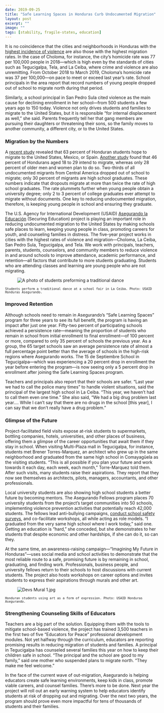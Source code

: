 ```yaml
---
date: 2019-09-25
title: "Safe Learning Spaces in Honduras Curb Undocumented Migration"
layout: post
excerpt: ""
image: ""
tags: [stability, fragile-states, education]
---
```

<p>It is no coincidence that the cities and neighborhoods in Honduras with the <a href="https://worldview.stratfor.com/article/crime-honduras-map-homicide-highways?ref=pubs.ghost.io">highest incidence of violence</a> are also those with the highest migration rates. In the case of Choloma, for instance, the city’s homicide rate was 77 per 100,000 people in 2018—which is high even by the standards of cities such as Tegucigalpa, Tela, and La Ceiba, where crime and violence are also unremitting. From October 2018 to March 2019, Choloma’s homicide rate was 37 per 100,000—on pace to meet or exceed last year’s rate. School principals in the area report that record numbers of young people dropped out of school to migrate north during that period.</p><p>Similarly, a school principal in San Pedro Sula cited violence as the main cause for declining enrollment in her school—from 500 students a few years ago to 150 today. Violence not only drives students and families to migrate to the United States, but it is responsible “for internal displacement as well,” she said. Parents frequently tell her that gang members are pursuing their daughters or threatening their sons, so the family moves to another community, a different city, or to the United States.</p><h3 id="migration-by-the-numbers">Migration by the Numbers</h3><p>A <a href="https://presencia.unah.edu.hn/noticias/el-63-de-los-estudiantes-de-ultimo-ano-de-colegio-contempla-migrar-tras-graduarse/?ref=pubs.ghost.io">recent study</a> revealed that 63 percent of Honduran students hope to migrate to the United States, Mexico, or Spain. <a href="http://www.creativeassociatesinternational.com/wp-content/uploads/2019/09/Migration-Study-Brief.pdf?ref=pubs.ghost.io">Another study</a> found that 46 percent of Hondurans aged 18 to 29 intend to migrate, whereas only 28 percent of older men and women plan to do so. Two-thirds of all undocumented migrants from Central America dropped out of school to migrate; only 30 percent of migrants are high school graduates. These numbers indicate that dropouts migrate at more than twice the rate of high school graduates. The rate plummets further when young people obtain a university degree; only 2 to 3 percent of college graduates ever attempt to migrate without documents. One key to reducing undocumented migration, therefore, is keeping young people in school and ensuring they graduate.</p><p>The U.S. Agency for International Development (USAID) <a href="https://www.dai.com/our-work/projects/honduras-securing-education?ref=pubs.ghost.io">Asegurando la Educación</a> (Securing Education) project is playing an important role in reducing undocumented migration to the United States by making schools safe places to learn, keeping young people in class, promoting careers for youth, and counseling families in distress. The five-year project works in cities with the highest rates of violence and migration—Choloma, La Ceiba, San Pedro Sula, Tegucigalpa, and Tela. We work with principals, teachers, parents, students, counselors, and community members to reduce violence in and around schools to improve attendance, academic performance, and retention—all factors that contribute to more students graduating. Students who are attending classes and learning are young people who are not migrating.</p><figure class="kg-card kg-image-card"><img src="https://pubs.ghost.io/uploads/Fair%20in%20LCB%202.JPG" class="kg-image" alt="A photo of students preforming a traditional dance" loading="lazy"></figure><p><code><code>Students perform a traditional dance at a school fair in La Ceiba. Photo: USAID Honduras Asegurando.</code></code></p><h3 id="improved-retention">Improved Retention</h3><p>Although schools need to remain in Asegurando’s “Safe Learning Spaces” program for three years to see its full benefit, the program is having an impact after just one year. Fifty-two percent of participating schools achieved a persistence rate—meaning the proportion of students who remain in school from initial enrollment to final enrollment—of 100 percent or more, compared to only 35 percent of schools the previous year. As a group, the 65 target schools saw an average persistence rate of almost a full percentage point better than the average of schools in the high-risk regions where Asegurando works. The 15 de Septiembre School in Tegucigalpa—which was experiencing a 20 percent drop in enrollment the year before entering the program—is now seeing only a 5 percent drop in enrollment after joining the Safe Learning Spaces program.</p><p>Teachers and principals also report that their schools are safer. “Last year we had to call the police many times” to handle violent situations, said the principal of the largest high school in La Ceiba. “This year, we haven’t had to call them even one time.” She also said, “We had a big drug problem last year…. While I can’t say that there are no drugs in the school [this year], I can say that we don’t really have a drug problem.”</p><h3 id="glimpse-of-the-future">Glimpse of the Future</h3><p>Project-facilitated field visits expose at-risk students to supermarkets, bottling companies, hotels, universities, and other places of business, offering them a glimpse of the career opportunities that await them if they stay in school. When visiting Multi-Plaza mall in Tegucigalpa, for instance, students met Brener Torres-Marquez, an architect who grew up in the same neighborhood and graduated from the same high school in Comayagüela as the visiting students. “This is all possible if you plan your future and work towards it each day, each week, each month,” Torre-Marquez told them. After such visits, many students raise their aspirations. They report that they now see themselves as architects, pilots, managers, accountants, and other professionals.</p><p>Local university students are also showing high school students a better future by becoming mentors. The Asegurando Fellows program places 70 university students from the project’s target communities into 50 schools, implementing violence prevention activities that potentially reach 42,000 students. The fellows lead anti-bullying campaigns, <a href="https://dai-global-developments.com/articles/baseline-study-prompts-school-officials-to-counter-violence-in-honduras?ref=pubs.ghost.io">conduct school safety surveys</a>, and co-facilitate workshops, all while acting as role models. “I graduated from the very same high school where I work today,” said one. Getting an education is “hard,” she conceded, but she demonstrates to her students that despite economic and other hardships, if she can do it, so can they.</p><p>At the same time, an awareness-raising campaign—“Imagining My Future in Honduras”—uses social media and school activities to demonstrate that the most reliable route to a safe, promising future is by remaining in school, graduating, and finding work. Professionals, business people, and university fellows return to their schools to host discussions with current students. The project also hosts workshops on career options and invites students to express their aspirations through murals and other art.</p><figure class="kg-card kg-image-card"><img src="https://pubs.ghost.io/uploads/Devs%20Mural%201.jpg" class="kg-image" alt="Devs Mural 1.jpg" loading="lazy"></figure><p><code><code>Honduran students using art as a form of expression. Photo: USAID Honduras Asegurando.</code></code></p><h3 id="strengthening-counseling-skills-of-educators">Strengthening Counseling Skills of Educators</h3><p>Teachers are a big part of the solution. Equipping them with the tools to mitigate school-based violence, the project has trained 3,500 teachers in the first two of five “Educators for Peace” professional development modules. Not yet halfway through the curriculum, educators are reporting promising results in reducing migration of students and families. A principal in Tegucigalpa has counseled several families this year on how to keep their children safe in school. “The principal and the school are good to my family,” said one mother who suspended plans to migrate north. “They make me feel welcome.”</p><p>In the face of the current wave of out-migration, Asegurando is helping educators create safe learning environments, keep kids in class, promote viable careers, and counsel families. There’s more to be done. Next year the project will roll out an early warning system to help educators identify students at risk of dropping out and migrating. Over the next two years, the program should prove even more impactful for tens of thousands of students and their families.</p>
  